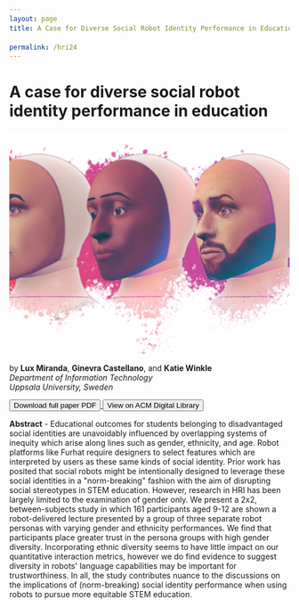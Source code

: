 ```yaml
---
layout: page
title: A Case for Diverse Social Robot Identity Performance in Education

permalink: /hri24
---
```


<link rel="stylesheet" type="text/css" href="/css/buttons.css" />

<h1>A case for diverse social robot identity performance in education</h1>
<img src="/images/furhat_faces.png" style="width: 100%; height: 400px; object-fit: cover; object-position:top;" alt="An artistically rendered image of a row of Furhat robot faces." >


by **Lux Miranda**, **Ginevra Castellano**, and **Katie Winkle** <br />
_Department of Information Technology_ <br />
_Uppsala University, Sweden_ <br />


<a class="nounderline" href="/publications/miranda_castellano_winkle_2024.pdf">
    <button class="btn">
        <i class="fas fa-file-alt"></i> Download full paper PDF
    </button>
</a>
<a class="nounderline" href="https://dl.acm.org/doi/10.1145/3610978.3640768">
    <button class="btn">
        <i class="ai ai-acmdl"></i> View on ACM Digital Library
    </button>
</a>



**Abstract** - Educational outcomes for students belonging to disadvantaged social identities are unavoidably influenced by overlapping systems of inequity which arise along lines such as gender, ethnicity, and age. Robot platforms like Furhat require designers to select features which are interpreted by users as these same kinds of social identity. Prior work has posited that social robots might be intentionally designed to leverage these social identities in a "norm-breaking" fashion with the aim of disrupting social stereotypes in STEM education. However, research in HRI has been largely limited to the examination of gender only. We present a 2x2, between-subjects study in which 161 participants aged 9-12 are shown a robot-delivered lecture presented by a group of three separate robot personas with varying gender and ethnicity performances. We find that participants place greater trust in the persona groups with high gender diversity. Incorporating ethnic diversity seems to have little impact on our quantitative interaction metrics, however we do find evidence to suggest diversity in robots' language capabilities may be important for trustworthiness. In all, the study contributes nuance to the discussions on the implications of (norm-breaking) social identity performance when using robots to pursue more equitable STEM education.



